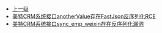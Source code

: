 * [上一级](docs/wy876_poc/)
* [美特CRM系统接口anotherValue存在FastJson反序列化RCE](docs/wy876_poc/%E7%BE%8E%E7%89%B9CRM%E7%B3%BB%E7%BB%9F/%E7%BE%8E%E7%89%B9CRM%E7%B3%BB%E7%BB%9F%E6%8E%A5%E5%8F%A3anotherValue%E5%AD%98%E5%9C%A8FastJson%E5%8F%8D%E5%BA%8F%E5%88%97%E5%8C%96RCE.md)
* [美特CRM系统接口sync_emp_weixin存在反序列化漏洞](docs/wy876_poc/%E7%BE%8E%E7%89%B9CRM%E7%B3%BB%E7%BB%9F/%E7%BE%8E%E7%89%B9CRM%E7%B3%BB%E7%BB%9F%E6%8E%A5%E5%8F%A3sync_emp_weixin%E5%AD%98%E5%9C%A8%E5%8F%8D%E5%BA%8F%E5%88%97%E5%8C%96%E6%BC%8F%E6%B4%9E.md)
